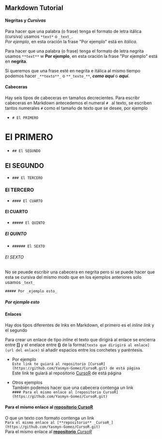 ## Markdown Tutorial

#### **Negritas** y _Cursivas_

Para hacer que una palabra (o frase) tenga el formato de letra itálica (cursiva) usamos `*text*` o `_text_`.  
_Por ejemplo_, en esta oración la frase "Por ejemplo" está en *itálica*.

Para hacer que una palabra (o frase) tenga el formato de letra negrita usamos `**text**`  w
**Por ejemplo**, en esta oración la frase "Por ejemplo" está en **negrita**.

Si queremos que una frase esté en negrita e itálica al mismo tiempo podemos hacer `_**texto**_` o `**_texto_**`, **_como aquí_** o _**aquí**_.

#### Cabeceras

Hay seis tipos de cabeceras en tamaños decrecientes. Para escribr cabeceras en Markdown antecedemos el numeral `# ` al texto, se escriben tantos numerales `#` como el tamaño de texto que se desee, por ejemplo

- `# El PRIMERO`

# El PRIMERO

- `## El SEGUNDO`

## El SEGUNDO

- `### El TERCERO` 

### El TERCERO

- `#### El CUARTO`

#### El CUARTO

- `##### El QUINTO`

##### El QUINTO

- `###### El SEXTO`

###### El SEXTO

No se peuede escribir una cabecera en negrita pero si se puede hacer que esta se cursiva del mismo modo que en los ejemplos anteriores solo usamos `_text_`  

`##### Por _ejemplo esto_`  

##### Por _ejemplo esto_

#### Enlaces

Hay dos tipos diferentes de lnks en Markdown, el primero es el _inline link_ y el segundo 

Para crear un enlace de tipo _inline_ el texto que dirigirá al enlace se encierra entre **[]** y el enelace entre **()** de la forma`[texto que dirigirá al enlace](url del enlace)` si añadir espacios entre los corchetes y paréntesis.

- Por ejemplo  
`Este link te guiará al repositorio [CursoR](https://github.com/Yasmyn-Gomez/CursoR.git) de está página`  
Este link te guiará al repositorio [CursoR](https://github.com/Yasmyn-Gomez/CursoR.git) de está página

- Otros ejemplos  
También podemos hacer que una cabecera contenga un link  
`#### Para el mismo enlace al [repositorio CursoR](https://github.com/Yasmyn-Gomez/CursoR.git)`  
#### Para el mismo enlace al [repositorio CursoR](https://github.com/Yasmyn-Gomez/CursoR.git)
O que un texto con formato contenga un link  
`Para el mismo enlace al [**repositorio** _CursoR_](https://github.com/Yasmyn-Gomez/CursoR.git)`  
Para el mismo enlace al [**repositorio** _CursoR_](https://github.com/Yasmyn-Gomez/CursoR.git)


